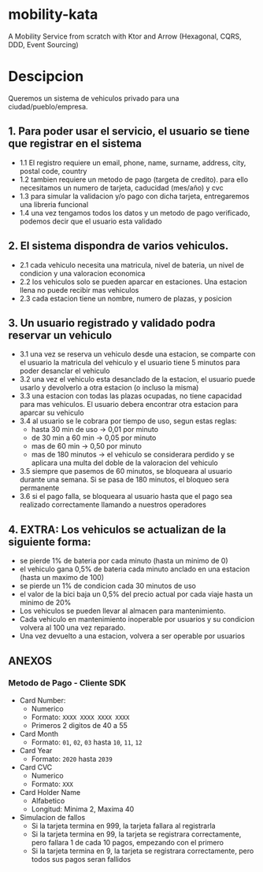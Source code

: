 # mobility-kata

A Mobility Service from scratch with Ktor and Arrow (Hexagonal, CQRS, DDD, Event Sourcing)

# Descipcion

Queremos un sistema de vehiculos privado para una ciudad/pueblo/empresa.

## 1. Para poder usar el servicio, el usuario se tiene que registrar en el sistema

- 1.1 El registro requiere un email, phone, name, surname, address, city, postal code, country
- 1.2 tambien requiere un metodo de pago (targeta de credito). para ello necesitamos un numero de tarjeta, caducidad (mes/año) y cvc
- 1.3 para simular la validacion y/o pago con dicha tarjeta, entregaremos una libreria funcional
- 1.4 una vez tengamos todos los datos y un metodo de pago verificado, podemos decir que el usuario esta validado

## 2. El sistema dispondra de varios vehiculos.

- 2.1 cada vehiculo necesita una matricula, nivel de bateria, un nivel de condicion y una valoracion economica
- 2.2 los vehiculos solo se pueden aparcar en estaciones. Una estacion llena no puede recibir mas vehiculos
- 2.3 cada estacion tiene un nombre, numero de plazas, y posicion

## 3. Un usuario registrado y validado podra reservar un vehiculo

- 3.1 una vez se reserva un vehiculo desde una estacion, se comparte con el usuario la matricula del vehiculo y el usuario tiene 5 minutos
  para poder desanclar el vehiculo
- 3.2 una vez el vehiculo esta desanclado de la estacion, el usuario puede usarlo y devolverlo a otra estacion (o incluso la misma)
- 3.3 una estacion con todas las plazas ocupadas, no tiene capacidad para mas vehiculos. El usuario debera encontrar otra estacion para
  aparcar su vehiculo
- 3.4 al usuario se le cobrara por tiempo de uso, segun estas reglas:
    - hasta 30 min de uso -> 0,01 por minuto
    - de 30 min a 60 min -> 0,05 por minuto
    - mas de 60 min -> 0,50 por minuto
    - mas de 180 minutos -> el vehiculo se considerara perdido y se aplicara una multa del doble de la valoracion del vehiculo
- 3.5 siempre que pasemos de 60 minutos, se bloqueara al usuario durante una semana. Si se pasa de 180 minutos, el bloqueo sera
  permanente
- 3.6 si el pago falla, se bloqueara al usuario hasta que el pago sea realizado correctamente llamando a nuestros operadores

## 4. **EXTRA**: Los vehiculos se actualizan de la siguiente forma:

- se pierde 1% de bateria por cada minuto (hasta un minimo de 0)
- el vehiculo gana 0,5% de bateria cada minuto anclado en una estacion (hasta un maximo de 100)
- se pierde un 1% de condicion cada 30 minutos de uso
- el valor de la bici baja un 0,5% del precio actual por cada viaje hasta un minimo de 20%
- Los vehiculos se pueden llevar al almacen para mantenimiento.
- Cada vehiculo en mantenimiento inoperable por usuarios y su condicion volvera al 100 una vez reparado.
- Una vez devuelto a una estacion, volvera a ser operable por usuarios

## ANEXOS

### Metodo de Pago - Cliente SDK

- Card Number:
    - Numerico
    - Formato: `XXXX XXXX XXXX XXXX`
    - Primeros 2 digitos de 40 a 55
- Card Month
    - Formato: `01`, `02`, `03` hasta `10`, `11`, `12`
- Card Year
    - Formato: `2020` hasta `2039`
- Card CVC
    - Numerico
    - Formato: `XXX`
- Card Holder Name
    - Alfabetico
    - Longitud: Minima 2, Maxima 40
- Simulacion de fallos
    - Si la tarjeta termina en 999, la tarjeta fallara al registrarla
    - Si la tarjeta termina en 99, la tarjeta se registrara correctamente, pero fallara 1 de cada 10 pagos, empezando con el primero
    - Si la tarjeta termina en 9, la tarjeta se registrara correctamente, pero todos sus pagos seran fallidos
